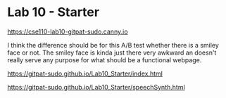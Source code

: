 # Lab 10 - Starter
https://cse110-lab10-gitpat-sudo.canny.io

I think the difference should be for this A/B test whether there is a smiley face or not. The smiley face is kinda just there very awkward an doesn't really serve any purpose for what should be a functional webpage. 

https://gitpat-sudo.github.io/Lab10_Starter/index.html

https://gitpat-sudo.github.io/Lab10_Starter/speechSynth.html

